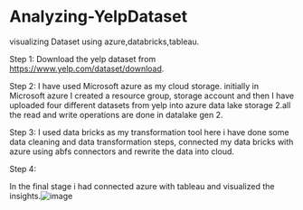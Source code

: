 # Analyzing-YelpDataset
visualizing Dataset using azure,databricks,tableau.

Step 1:
Download the yelp dataset from https://www.yelp.com/dataset/download.

Step 2:
I have used Microsoft azure as my cloud storage. initially in Microsoft azure I created a resource group, storage account and then I have uploaded four different datasets from yelp into azure data lake storage 2.all the read and write operations are done in datalake gen 2.

Step 3:
I used data bricks as my transformation tool here i have done some data cleaning and data transformation steps, connected my data bricks with azure using abfs connectors and rewrite the data into cloud. 

Step 4:

In the final stage i had connected azure with tableau and visualized the insights.![image](https://user-images.githubusercontent.com/90359737/153312265-6f5d60a8-dbb1-4a32-8958-40dce95bcb59.png)

